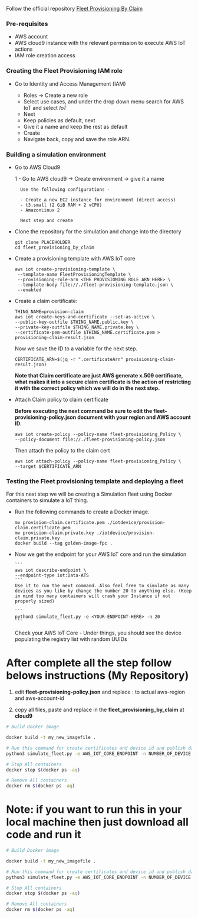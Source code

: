 Follow the official repository [Fleet Provisioning By Claim](https://github.com/aws-samples/aws-iot-core-device-provisioning-deep-dive/tree/dev/fleet_provisioning_by_claim)

### Pre-requisites

- AWS account
- AWS cloud9 instance with the relevant permission to execute AWS IoT actions
- IAM role creation access

### Creating the Fleet Provisioning IAM role

- Go to Identity and Access Management (IAM)

  - Roles -> Create a new role
  - Select use cases, and under the drop down menu search for AWS IoT and select _IoT_
  - Next
  - Keep policies as default, next
  - Give it a name and keep the rest as default
  - Create
  - Navigate back, copy and save the role ARN.

### Building a simulation environment

- Go to AWS Cloud9

  1 - Go to AWS cloud9 -> Create environment -> give it a name

        Use the following configurations -

        - Create a new EC2 instance for environment (direct access)
        - t3.small (2 GiB RAM + 2 vCPU)
        - AmazonLinux 2

        Next step and create

- Clone the repository for the simulation and change into the directory

  ```
  git clone PLACEHOLDER
  cd fleet_provisioning_by_claim
  ```

- Create a provisioning template with AWS IoT core

  ```
  aws iot create-provisioning-template \
   --template-name FleetProvisioningTemplate \
   --provisioning-role-arn <THE PROVISIONING ROLE ARN HERE> \
   --template-body file://./fleet-provisioning-template.json \
   --enabled
  ```

- Create a claim certificate:

  ```
  THING_NAME=provision-claim
  aws iot create-keys-and-certificate --set-as-active \
  --public-key-outfile $THING_NAME.public.key \
  --private-key-outfile $THING_NAME.private.key \
  --certificate-pem-outfile $THING_NAME.certificate.pem > provisioning-claim-result.json
  ```

  Now we save the ID to a variable for the next step.

  ```
  CERTIFICATE_ARN=$(jq -r ".certificateArn" provisioning-claim-result.json)
  ```

  **Note that Claim certificate are just AWS generate x.509 certificate, what makes it into a secure claim certificate is the action of restricting it with the correct policy which we will do in the next step.**

- Attach Claim policy to claim certificate

  **Before executing the next command be sure to edit the fleet-provisioning-policy.json document with your region and AWS account ID.**

  ```
  aws iot create-policy --policy-name fleet-provisioning_Policy \
  --policy-document file://./fleet-provisioning-policy.json
  ```

  Then attach the policy to the claim cert

  ```
  aws iot attach-policy --policy-name fleet-provisioning_Policy \
  --target $CERTIFICATE_ARN
  ```

### Testing the Fleet provisioning template and deploying a fleet

For this next step we will be creating a Simulation fleet using Docker containers to simulate a IoT thing.

- Run the following commands to create a Docker image.

  ```
  mv provision-claim.certificate.pem ./iotdevice/provision-claim.certificate.pem
  mv provision-claim.private.key ./iotdevice/provision-claim.private.key
  docker build --tag golden-image-fpc .
  ```

- Now we get the endpoint for your AWS IoT core and run the simulation

      ```
      aws iot describe-endpoint \
      --endpoint-type iot:Data-ATS
      ```
      Use it to run the next command. Also feel free to simulate as many devices as you like by change the number 20 to anything else. (Keep in mind too many containers will crash your Instance if not properly sized)

      ```
      python3 simulate_fleet.py -e <YOUR-ENDPOINT-HERE> -n 20
      ```

  Check your AWS IoT Core - Under things, you should see the device populating the registry list with random UUIDs

# After complete all the step follow belows instructions (My Repository)

1. edit **fleet-provisioning-policy.json** and replace <aws-region>:<aws-account-id> to actual aws-region and aws-account-id

2. copy all files, paste and replace in the **fleet_provisioning_by_claim** at **cloud9**

```bash
# Build Docker image

docker build -t my_new_imagefile .

# Run this command for create certificates and device id and publish data to iot core
python3 simulate_fleet.py -e AWS_IOT_CORE_ENDPOINT -n NUMBER_OF_DEVICE

# Stop All containers
docker stop $(docker ps -aq)

# Remove All containers
docker rm $(docker ps -aq)

```

# Note: if you want to run this in your local machine then just download all code and run it

```bash
# Build Docker image

docker build -t my_new_imagefile .

# Run this command for create certificates and device id and publish data to iot core
python3 simulate_fleet.py -e AWS_IOT_CORE_ENDPOINT -n NUMBER_OF_DEVICE

# Stop All containers
docker stop $(docker ps -aq)

# Remove All containers
docker rm $(docker ps -aq)

```
